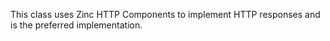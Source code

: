 This class uses Zinc HTTP Components to implement HTTP responses and is the preferred implementation.
